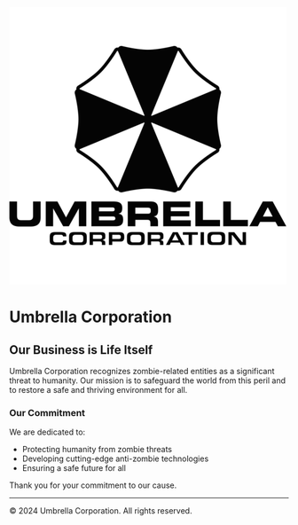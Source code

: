 ![Umbrella Corporation Logo](./images/UCorp..png)

# Umbrella Corporation

## Our Business is Life Itself

Umbrella Corporation recognizes zombie-related entities as a significant threat to humanity. Our mission is to safeguard the world from this peril and to restore a safe and thriving environment for all.

### Our Commitment

We are dedicated to:
- Protecting humanity from zombie threats
- Developing cutting-edge anti-zombie technologies
- Ensuring a safe future for all

Thank you for your commitment to our cause.

---

© 2024 Umbrella Corporation. All rights reserved.
